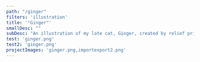 ```yaml
---
path: "/ginger"
filters: 'illustration'
title: '"Ginger"'
smallDesc: ""
subDesc: "An illustration of my late cat, Ginger, created by relief printing. "
test: 'ginger.png'
test2: 'ginger.png'
projectImages: 'ginger.png,importexport2.png'
---
```

